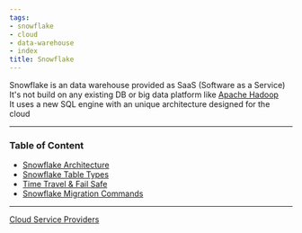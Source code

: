 ```yaml
---
tags:
- snowflake
- cloud
- data-warehouse
- index
title: Snowflake
---
```


Snowflake is an data warehouse provided as SaaS (Software as a Service)  
It's not build on any existing DB or big data platform like [Apache Hadoop](../../data-analytics/apache-hadoop/apache-hadoop.md)  
It uses a new SQL engine with an unique architecture designed for the cloud

---

### Table of Content

* [Snowflake Architecture](snowflake-architecture.md)
* [Snowflake Table Types](snowflake-table-types.md)
* [Time Travel & Fail Safe](time-travel-and-fail-safe.md)
* [Snowflake Migration Commands](snowflake-migration-commands.md)

---

[Cloud Service Providers](../cloud-service-providers.md)